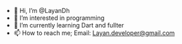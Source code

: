 - 👋 Hi, I’m @LayanDh
- 👀 I’m interested in programming
- 🌱 I’m currently learning Dart and fullter
- 📫 How to reach me; Email: Layan.developer@gmail.com

<!---
LayanDh/LayanDh is a ✨ special ✨ repository because its `README.md` (this file) appears on your GitHub profile.
You can click the Preview link to take a look at your changes.
--->
